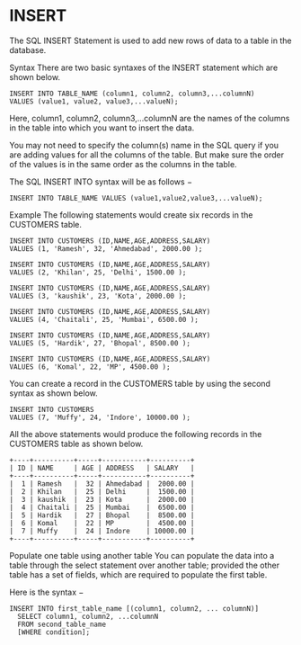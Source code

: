 # INSERT

The SQL INSERT Statement is used to add new rows of data to a table in the database.

Syntax
There are two basic syntaxes of the INSERT statement which are shown below.

    INSERT INTO TABLE_NAME (column1, column2, column3,...columnN)  
    VALUES (value1, value2, value3,...valueN);

Here, column1, column2, column3,...columnN are the names of the columns in the table into which you want to insert the data.

You may not need to specify the column(s) name in the SQL query if you are adding values for all the columns of the table. But make sure the order of the values is in the same order as the columns in the table.

The SQL INSERT INTO syntax will be as follows −

    INSERT INTO TABLE_NAME VALUES (value1,value2,value3,...valueN);

Example
The following statements would create six records in the CUSTOMERS table.

    INSERT INTO CUSTOMERS (ID,NAME,AGE,ADDRESS,SALARY)
    VALUES (1, 'Ramesh', 32, 'Ahmedabad', 2000.00 );

    INSERT INTO CUSTOMERS (ID,NAME,AGE,ADDRESS,SALARY)
    VALUES (2, 'Khilan', 25, 'Delhi', 1500.00 );

    INSERT INTO CUSTOMERS (ID,NAME,AGE,ADDRESS,SALARY)
    VALUES (3, 'kaushik', 23, 'Kota', 2000.00 );

    INSERT INTO CUSTOMERS (ID,NAME,AGE,ADDRESS,SALARY)
    VALUES (4, 'Chaitali', 25, 'Mumbai', 6500.00 );

    INSERT INTO CUSTOMERS (ID,NAME,AGE,ADDRESS,SALARY)
    VALUES (5, 'Hardik', 27, 'Bhopal', 8500.00 );

    INSERT INTO CUSTOMERS (ID,NAME,AGE,ADDRESS,SALARY)
    VALUES (6, 'Komal', 22, 'MP', 4500.00 );

You can create a record in the CUSTOMERS table by using the second syntax as shown below.

    INSERT INTO CUSTOMERS 
    VALUES (7, 'Muffy', 24, 'Indore', 10000.00 );

All the above statements would produce the following records in the CUSTOMERS table as shown below.

    +----+----------+-----+-----------+----------+
    | ID | NAME     | AGE | ADDRESS   | SALARY   |
    +----+----------+-----+-----------+----------+
    |  1 | Ramesh   |  32 | Ahmedabad |  2000.00 |
    |  2 | Khilan   |  25 | Delhi     |  1500.00 |
    |  3 | kaushik  |  23 | Kota      |  2000.00 |
    |  4 | Chaitali |  25 | Mumbai    |  6500.00 |
    |  5 | Hardik   |  27 | Bhopal    |  8500.00 |
    |  6 | Komal    |  22 | MP        |  4500.00 |
    |  7 | Muffy    |  24 | Indore    | 10000.00 |
    +----+----------+-----+-----------+----------+

Populate one table using another table
You can populate the data into a table through the select statement over another table; provided the other table has a set of fields, which are required to populate the first table.

Here is the syntax −

    INSERT INTO first_table_name [(column1, column2, ... columnN)] 
      SELECT column1, column2, ...columnN 
      FROM second_table_name
      [WHERE condition];
